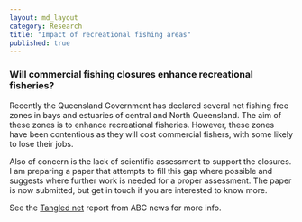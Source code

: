 ```yaml
---
layout: md_layout
category: Research
title: "Impact of recreational fishing areas"
published: true  
---
```


### Will commercial fishing closures enhance recreational fisheries?  

Recently the Queensland Government has declared several net fishing free zones in bays and estuaries of central and North Queensland. The aim of these zones is to enhance recreational fisheries. However, these zones have been contentious as they will cost commercial fishers, with some likely to lose their jobs.

Also of concern is the lack of scientific assessment to support the closures. I am preparing a paper that attempts to fill this gap where possible and suggests where further work is needed for a proper assessment. The paper is now submitted, but get in touch if you are interested to know more.  

See the [Tangled net](http://www.abc.net.au/landline/content/2015/s4294087.htm) report from ABC news for more info.  
